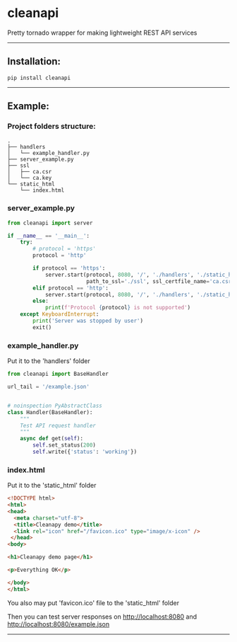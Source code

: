 # cleanapi
Pretty tornado wrapper for making lightweight REST API services

____
## Installation:
```
pip install cleanapi
```
____
## Example:

### Project folders structure:
```
.
├── handlers
│   └── example_handler.py
├── server_example.py
├── ssl
│   ├── ca.csr
│   └── ca.key
└── static_html
    └── index.html
```

### server_example.py
```python
from cleanapi import server

if __name__ == '__main__':
    try:
        # protocol = 'https'
        protocol = 'http'

        if protocol == 'https':
            server.start(protocol, 8080, '/', './handlers', './static_html',
                         path_to_ssl='./ssl', ssl_certfile_name='ca.csr', ssl_keyfile_name='ca.key')
        elif protocol == 'http':
            server.start(protocol, 8080, '/', './handlers', './static_html')
        else:
            print(f'Protocol {protocol} is not supported')
    except KeyboardInterrupt:
        print('Server was stopped by user')
        exit()
```

### example_handler.py
Put it to the 'handlers' folder
```python
from cleanapi import BaseHandler

url_tail = '/example.json'


# noinspection PyAbstractClass
class Handler(BaseHandler):
    """
    Test API request handler
    """
    async def get(self):
        self.set_status(200)
        self.write({'status': 'working'})
```

### index.html
Put it to the 'static_html' folder
```html
<!DOCTYPE html>
<html>
<head>
  <meta charset="utf-8">
  <title>Cleanapy demo</title>
  <link rel="icon" href="/favicon.ico" type="image/x-icon" />
 </head>
<body>

<h1>Cleanapy demo page</h1>

<p>Everything OK</p>

</body>
</html>
```
You also may put 'favicon.ico' file to the 'static_html' folder

Then you can test server responses on [http://localhost:8080](http://localhost:8080) and [http://localhost:8080/example.json](http://localhost:8080/example.json)
____
